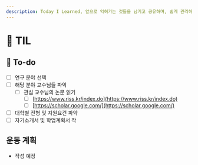 ```yaml
---
description: Today I Learned, 앞으로 익혀가는 것들을 남기고 공유하며, 쉽게 관리하기 위한 문서이다.
---
```


# 📘 TIL

## :pencil: To-do

* [ ] 연구 분야 선택
* [ ] 해당 분야 교수님들 파악
  * [ ] 관심 교수님의 논문 읽기
    * [ ] [https://www.riss.kr/index.do](https://www.riss.kr/index.do)
    * [ ] [https://scholar.google.com/](https://scholar.google.com/)
* [ ] 대학별 전형 및 지원요건 파악
* [ ] 자기소개서 및 학업계획서 작

## 운동 계획

* 작성 예정



